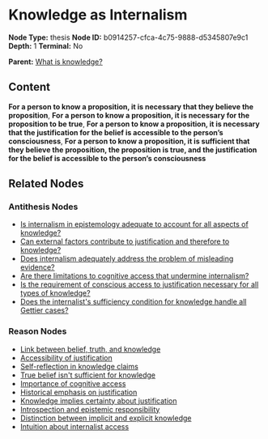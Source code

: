 # Knowledge as Internalism

**Node Type:** thesis
**Node ID:** b0914257-cfca-4c75-9888-d5345807e9c1
**Depth:** 1
**Terminal:** No

**Parent:** [What is knowledge?](what-is-knowledge-question-52c408fa-b75d-4f4d-a6ec-27d43ecfed31.md)

## Content

**For a person to know a proposition, it is necessary that they believe the proposition**, **For a person to know a proposition, it is necessary for the proposition to be true**, **For a person to know a proposition, it is necessary that the justification for the belief is accessible to the person’s consciousness**, **For a person to know a proposition, it is sufficient that they believe the proposition, the proposition is true, and the justification for the belief is accessible to the person’s consciousness**

## Related Nodes

### Antithesis Nodes

- [Is internalism in epistemology adequate to account for all aspects of knowledge?](is-internalism-in-epistemology-adequate-to-account-for-all-aspects-of-knowledge-antithesis-62dcf01f-d9a5-469b-8b0a-343a0b576ef9.md)
- [Can external factors contribute to justification and therefore to knowledge?](can-external-factors-contribute-to-justification-and-therefore-to-knowledge-antithesis-e7b09ef7-306b-438f-80fd-b2c16ca5807b.md)
- [Does internalism adequately address the problem of misleading evidence?](does-internalism-adequately-address-the-problem-of-misleading-evidence-antithesis-223ede23-dcb9-41ba-9551-3993caa69733.md)
- [Are there limitations to cognitive access that undermine internalism?](are-there-limitations-to-cognitive-access-that-undermine-internalism-antithesis-e2a9ec5e-2142-4713-a85f-e9de96690ec5.md)
- [Is the requirement of conscious access to justification necessary for all types of knowledge?](is-the-requirement-of-conscious-access-to-justification-necessary-for-all-types-of-knowledge-antithesis-36ffd1a1-852e-4197-96a8-debdf20d3e85.md)
- [Does the internalist's sufficiency condition for knowledge handle all Gettier cases?](does-the-internalists-sufficiency-condition-for-knowledge-handle-all-gettier-cases-antithesis-c2e8b8f6-b497-4f4e-bad7-b3e2bc2d3082.md)

### Reason Nodes

- [Link between belief, truth, and knowledge](link-between-belief-truth-and-knowledge-reason-4c74fb36-6a85-455f-b3e0-7ada03f9cbac.md)
- [Accessibility of justification](accessibility-of-justification-reason-2bf7530c-5fd8-42a3-bd29-4a0e2da566f3.md)
- [Self-reflection in knowledge claims](self-reflection-in-knowledge-claims-reason-8d7b2762-a7ad-4247-8ddb-0f0fa41bbe80.md)
- [True belief isn't sufficient for knowledge](true-belief-isnt-sufficient-for-knowledge-reason-dba6fc20-f248-4445-963c-21f8626cb91c.md)
- [Importance of cognitive access](importance-of-cognitive-access-reason-76414477-ff9d-48dd-8669-fe6d3cacd47b.md)
- [Historical emphasis on justification](historical-emphasis-on-justification-reason-61935772-1b1f-46f1-92c2-6ca85b574593.md)
- [Knowledge implies certainty about justification](knowledge-implies-certainty-about-justification-reason-1aeb89f0-4702-411f-8d95-7ce9a2edee26.md)
- [Introspection and epistemic responsibility](introspection-and-epistemic-responsibility-reason-e4615c78-c5ef-47e6-a6e4-00446ce6d531.md)
- [Distinction between implicit and explicit knowledge](distinction-between-implicit-and-explicit-knowledge-reason-c4244b3b-6221-42d1-b69f-9d397b5a31aa.md)
- [Intuition about internalist access](intuition-about-internalist-access-reason-ac20b355-14b8-433a-a1d6-9d3594789319.md)
